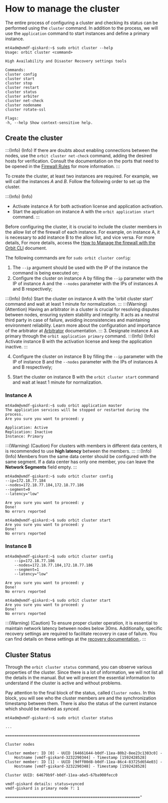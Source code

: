 # How to manage the cluster

The entire process of configuring a cluster and checking its status can be performed using the `cluster` command. In addition to the process, we will use the `application` command to start instances and define a primary instance. 
```
mt4adm@vmdf-giskard:~$ sudo orbit cluster --help
Usage: orbit cluster <command>

High Availability and Disaster Recovery settings tools

Commands:
cluster config
cluster start
cluster stop
cluster restart
cluster status
cluster arbiter
cluster net-check
cluster nodename
cluster rotate-ssl

Flags:
-h, --help Show context-sensitive help.
``` 
## Create the cluster
:::(Info) (Info)
If there are doubts about enabling connections between the nodes, use the `orbit cluster net-check` command, adding the desired hosts for verification. Consult the documentation on the ports that need to be opened in the [Firewall Rules](/v3-33/docs/installation-firewall-rules) for more information.
:::

To create the cluster, at least two instances are required. For example, we will call the instances *A* and *B*. Follow the following order to set up the cluster.

:::(Info) (Info)
* Activate instance A for both activation license and application activation.
* Start the application on instance A with the `orbit application start` command.
:::


Before configuring the cluster, it is crucial to include the cluster members in the allow list of the firewall of each instance. For example, on instance A, it is necessary to add instance B to the allow list, and vice versa. For more details, For more details, access the [How to Manage the firewall with the Orbit CLI](/v3-33/docs/orbit-cli-how-to-manage-the-firewall)  document.

The following commands are for `sudo orbit cluster config`:

1. The `--ip` argument should be used with the IP of the instance the command is being executed on;
2. Configure the cluster on instance A by filling the `--ip` parameter with the IP of instance A and the `--nodes` parameter with the IPs of instances A and B respectively;

:::(Info) (Info)
Start the cluster on instance A with the 'orbit cluster start' command and wait at least 1 minute for normalization.
:::
:::(Warning) (Attention)
Having an arbitrator in a cluster is crucial for resolving disputes between nodes, ensuring system stability and integrity. It acts as a neutral third party in case of failure, avoiding inconsistencies and maintaining environment reliability. Learn more about the configuration and importance of the arbitrator at [Arbitrator](https://docs.senhasegura.io/v3-33/docs/arbitrator) documentation.
:::
3. Designate instance A as primary through the `orbit application primary` command.
:::(Info) (Info)
Activate instance B with the activation license and keep the application inactive.
:::

4. Configure the cluster on instance B by filling the `--ip` parameter with the IP of instance B and the `--nodes` parameter with the IPs of instances A and B respectively;

1. Start the cluster on instance B with the `orbit cluster start` command and wait at least 1 minute for normalization.

### Instance A
``` 
mt4adm@vmdf-giskard:~$ sudo orbit application master
The application services will be stopped or restarted during the process.
Are you sure you want to proceed: y

Application: Active
Replication: Inactive
Instance: Primary
``` 
:::(Warning) (Caution)
For clusters with members in different data centers, it is recommended to use **high latency** between the members.
:::
:::(Info) (Info)
Members from the same data center should be configured with the same segment. If a data center has only one member, you can leave the **Network Segments** field empty.
:::
```
mt4adm@vmdf-giskard:~$ sudo orbit cluster config
--ip=172.18.77.184
--nodes=172.18.77.184,172.18.77.186
--segment=0
--latency="low"

Are you sure you want to proceed: y
Done!
No errors reported
``` 
```
mt4adm@vmdf-giskard:~$ sudo orbit cluster start
Are you sure you want to proceed: y
Done!
No errors reported
``` 
### Instance B
``` 
mt4adm@vmdf-giskard:~$ sudo orbit cluster config
    --ip=172.18.77.186
    --nodes=172.18.77.184,172.18.77.186
    --segment=1
    --latency="low"

Are you sure you want to proceed: y
Done!
No errors reported
```
```
mt4adm@vmdf-giskard:~$ sudo orbit cluster start
Are you sure you want to proceed: y
Done!
No errors reported
``` 
:::(Warning) (Caution)
To ensure proper cluster operation, it is essential to maintain network latency between nodes below 30ms. Additionally, specific recovery settings are required to facilitate recovery in case of failure. You can find details on these settings at the [recovery documentation ](/v3-33/docs/installation-data-replication-how-to-enable-recovery).
:::

## Cluster Status
Through the `orbit cluster status` command, you can observe various properties of the cluster. Since there is a lot of information, we will not list all the details in the manual. But we will present the essential information to understand if the cluster is active and without problems.

Pay attention to the final block of the status, called `Cluster nodes`. In this block, you will see who the cluster members are and the synchronization timestamp between them. There is also the status of the current instance which should be marked as *synced*.
``` 
mt4adm@vmdf-giskard:~$ sudo orbit cluster status

...

============================================================

Cluster nodes

Cluster member: ID [0] - UUID [64661644-b0df-11ea-80b2-8ee23c1303c0] -
    Hostname [vmdf-giskard-3232290344] - Timestamp [1592428528]
Cluster member: ID [1] - UUID [9dff00d8-b0df-11ea-86c4-83725d654e03] -
    Hostname [vmdf-giskard-3232290348] - Timestamp [1592428528]

Cluster UUID: 64679b9f-b0df-11ea-a6e5-67ba900fecc0

vmdf-giskard details: status=synced
vmdf-giskard is primary node ?: 1

============================================================"
``` 
